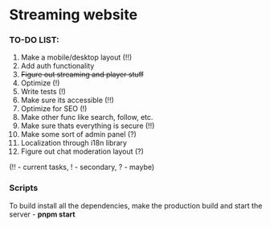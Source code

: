 # Streaming website

### TO-DO LIST:

1. Make a mobile/desktop layout (!!)
2. Add auth functionality
3. ~~Figure out streaming and player stuff~~
4. Optimize (!)
5. Write tests (!)
6. Make sure its accessible (!!)
7. Optimize for SEO (!)
8. Make other func like search, follow, etc.
9. Make sure thats everything is secure (!!)
10. Make some sort of admin panel (?)
11. Localization through i18n library
12. Figure out chat moderation layout (?)

(!! - current tasks, ! - secondary, ? - maybe)

### Scripts

To build install all the dependencies, make the production build and start the server - **pnpm start**
